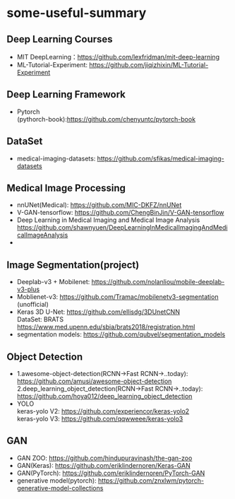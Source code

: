 some-useful-summary
====

## Deep Learning Courses
* MIT DeepLearning：https://github.com/lexfridman/mit-deep-learning
* ML-Tutorial-Experiment: https://github.com/jiqizhixin/ML-Tutorial-Experiment

## Deep Learning Framework
* Pytorch  
  (pythorch-book):https://github.com/chenyuntc/pytorch-book  
  

## DataSet
* medical-imaging-datasets: https://github.com/sfikas/medical-imaging-datasets

## Medical Image Processing
* nnUNet(Medical): https://github.com/MIC-DKFZ/nnUNet
* V-GAN-tensorflow: https://github.com/ChengBinJin/V-GAN-tensorflow
* Deep Learning in Medical Imaging and Medical Image Analysis
  https://github.com/shawnyuen/DeepLearningInMedicalImagingAndMedicalImageAnalysis
* 

## Image Segmentation(project)
* Deeplab-v3 + Mobilenet: https://github.com/nolanliou/mobile-deeplab-v3-plus
* Moblienet-v3: https://github.com/Tramac/mobilenetv3-segmentation (unofficial)
* Keras 3D U-Net: https://github.com/ellisdg/3DUnetCNN   
  DataSet: BRATS https://www.med.upenn.edu/sbia/brats2018/registration.html
* segmentation models: https://github.com/qubvel/segmentation_models
 

## Object Detection
* 1.awesome-object-detection(RCNN->Fast RCNN->..today):  
  https://github.com/amusi/awesome-object-detection
  2.deep_learning_object_detection(RCNN->Fast RCNN->..today):  
  https://github.com/hoya012/deep_learning_object_detection
* YOLO  
  keras-yolo V2: https://github.com/experiencor/keras-yolo2  
  keras-yolo V3: https://github.com/qqwweee/keras-yolo3
  
## GAN
* GAN ZOO: https://github.com/hindupuravinash/the-gan-zoo
* GAN(Keras): https://github.com/eriklindernoren/Keras-GAN
* GAN(PyTorch): https://github.com/eriklindernoren/PyTorch-GAN
* generative model(pytorch): https://github.com/znxlwm/pytorch-generative-model-collections





